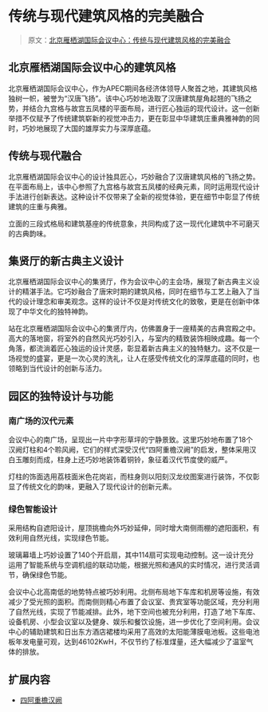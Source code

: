 # 传统与现代建筑风格的完美融合

> 原文：[北京雁栖湖国际会议中心：传统与现代建筑风格的完美融合](https://baijiahao.baidu.com/s?id=1827712366219851726&wfr=spider&for=pc)

## 北京雁栖湖国际会议中心的建筑风格

北京雁栖湖国际会议中心，作为APEC期间各经济体领导人聚首之地，其建筑风格独树一帜，被誉为“汉唐飞扬”。该中心巧妙地汲取了汉唐建筑屋角起翘的飞扬之势，并结合九宫格与故宫五凤楼的平面布局，进行匠心独运的现代设计。这一创新举措不仅赋予了传统建筑崭新的视觉冲击力，更在彰显中华建筑庄重典雅神韵的同时，巧妙地展现了大国的雄厚实力与深厚底蕴。

## 传统与现代融合

北京雁栖湖国际会议中心的设计独具匠心，巧妙融合了汉唐建筑风格的飞扬之势。在平面布局上，该中心参照了九宫格与故宫五凤楼的经典元素，同时运用现代设计手法进行创新表达。这种设计不仅带来了全新的视觉体验，更在细节中彰显了传统建筑的庄重与典雅。

立面的三段式格局和建筑基座的传统意象，共同构成了这一现代化建筑中不可磨灭的古典韵味。

## 集贤厅的新古典主义设计

北京雁栖湖国际会议中心的集贤厅，作为会议中心的主会场，展现了新古典主义设计的精湛手法。它巧妙融合了唐宋时期的建筑风格，同时在细节与工艺上融入了当代的设计理念和审美观念。这样的设计不仅是对传统文化的致敬，更是在创新中体现了中华文化的独特神韵。

站在北京雁栖湖国际会议中心的集贤厅内，仿佛置身于一座精美的古典宫殿之中。高大的落地窗，将室外的自然风光巧妙引入，与室内的精致装饰相映成趣。每一个角落，都流淌着匠心独运的设计灵感，彰显着新古典主义的独特魅力。这不仅是一场视觉的盛宴，更是一次心灵的洗礼，让人在感受传统文化的深厚底蕴的同时，也领略到当代设计的创新与活力。

## 园区的独特设计与功能

### 南广场的汉代元素

会议中心的南广场，呈现出一片中字形草坪的宁静景致。这里巧妙地布置了18个汉阙灯柱和4个聆风阙，它们的样式深受汉代“四阿重檐汉阙”的启发，整体采用汉白玉雕刻而成，柱身上还巧妙地装饰着铜铃，象征着汉代节度使的威严。

灯柱的饰面选用荔枝面米色花岗岩，而柱身则以阳刻汉龙纹图案进行装饰，不仅彰显了传统文化的韵味，更融入了现代设计的创新元素。

### 绿色智能设计

采用结构自遮阳设计，屋顶挑檐向外巧妙延伸，同时增大南侧雨棚的遮阳面积，有效利用自然光线，实现绿色节能。

玻璃幕墙上巧妙设置了140个开启扇，其中114扇可实现电动控制。这一设计充分运用了智能系统与空调机组的联动功能，根据光照和通风的实时情况，进行灵活调节，确保绿色节能。

会议中心北高南低的地势特点被巧妙利用。北侧布局地下车库和机房等设施，有效减少了受光照的面积。而南侧则精心布置了会议室、贵宾室等功能区域，充分利用了自然光线，实现了节能减排。此外，地下空间也被充分利用，打造了地下车库、设备机房、小型会议室以及健身、娱乐和餐饮设施，进一步优化了空间利用。会议中心的辅助建筑和日出东方酒店裙楼均采用了高效的太阳能薄膜电池板。这些电池板年发电量可观，达到46102KwH，不仅节约了标准煤量，还大幅减少了温室气体的排放。

## 扩展内容

- [四阿重檐汉阙]()